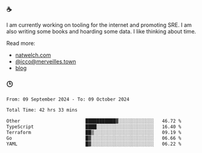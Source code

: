 ### ☕

I am currently working on tooling for the internet and promoting SRE. I am also writing some books and hoarding some data. I like thinking about time. 

Read more:

 - [natwelch.com](https://natwelch.com)
 - [@icco@merveilles.town](https://merveilles.town/@icco)
 - [blog](https://writing.natwelch.com)

### 🕒

<!--START_SECTION:waka-->

```txt
From: 09 September 2024 - To: 09 October 2024

Total Time: 42 hrs 33 mins

Other                        ███████████▓░░░░░░░░░░░░░   46.72 %
TypeScript                   ████░░░░░░░░░░░░░░░░░░░░░   16.40 %
Terraform                    ██▒░░░░░░░░░░░░░░░░░░░░░░   09.19 %
Go                           █▓░░░░░░░░░░░░░░░░░░░░░░░   06.66 %
YAML                         █▓░░░░░░░░░░░░░░░░░░░░░░░   06.22 %
```

<!--END_SECTION:waka-->
